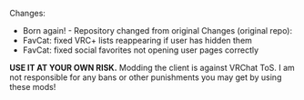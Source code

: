 Changes: 
 * Born again! - Repository changed from original
Changes (original repo):
 * FavCat: fixed VRC+ lists reappearing if user has hidden them
 * FavCat: fixed social favorites not opening user pages correctly

**USE IT AT YOUR OWN RISK.** Modding the client is against VRChat ToS. I am not responsible for any bans or other punishments you may get by using these mods!
